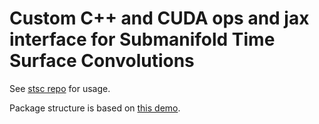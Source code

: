 # Custom C++ and CUDA ops and jax interface for Submanifold Time Surface Convolutions

See [stsc repo](https://github.com/jackd/stsc) for usage.

Package structure is based on [this demo](https://github.com/dfm/extending-jax).
